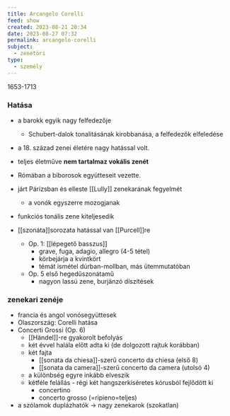```yaml
---
title: Arcangelo Corelli
feed: show
created: 2023-08-21 20:34
date: 2023-08-27 07:32
permalink: arcangelo-corelli
subject:
  - zenetöri
type:
  - személy
---
```


1653-1713

### Hatása
- a barokk egyik nagy felfedezője
	- Schubert-dalok tonalitásának kirobbanása, a felfedezők elfeledése 
- a 18. század zenei életére nagy hatással volt.
- teljes életműve **nem tartalmaz vokális zenét**
- Rómában a bíborosok együtteseit vezette.
- járt Párizsban és elleste [[Lully]] zenekarának fegyelmét
	- a vonók egyszerre mozogjanak
- funkciós tonális zene kiteljesedik
	
- [[szonáta]]sorozata hatással van [[Purcell]]re
	* Op. 1: [[lépegető basszus]]
		* grave, fuga, adagio, allegro (4-5 tétel)
		* körbejárja a kvintkört
		* témát ismétel dúrban-mollban, más ütemmutatóban
	- Op. 5 első hegedűszonátamű
		- nagyon lassú zene, burjánzó díszítések
	
### zenekari zenéje
- francia és angol vonósegyüttesek
- Olaszország: Corelli hatása
- Concerti Grossi (Op. 6)
	- [[Händel]]-re gyakorolt befolyás
	- két évvel halála előtt adta ki (de dolgozott rajtuk korábban)
	- két fajta
		- [[sonata da chiesa]]-szerű concerto da chiesa (első 8)
		- [[sonata da camera]]-szerű concerto da camera (utolsó 4)
	- a különbség egyre inkább elveszik
	- kétféle felállás - régi két hangszerkíséretes kórusból fejlődött ki
		- concertino
		- concerto grosso (=ripieno=teljes)
- a szólamok duplázhatók -> nagy zenekarok (szokatlan)